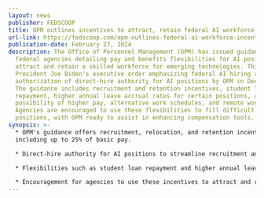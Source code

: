 ```yaml
---
layout: news
publisher: FEDSCOOP
title: OPM outlines incentives to attract, retain federal AI workforce
url-link: https://fedscoop.com/opm-outlines-federal-ai-workforce-incentives/
publication-date: February 27, 2024
description: The Office of Personnel Management (OPM) has issued guidance to
  federal agencies detailing pay and benefits flexibilities for AI positions to
  attract and retain a skilled workforce for emerging technologies. This follows
  President Joe Biden's executive order emphasizing federal AI hiring and the
  authorization of direct-hire authority for AI positions by OPM in December.
  The guidance includes recruitment and retention incentives, student loan
  repayment, higher annual leave accrual rates for certain positions, and the
  possibility of higher pay, alternative work schedules, and remote work.
  Agencies are encouraged to use these flexibilities to fill difficult
  positions, with OPM ready to assist in enhancing compensation tools.
synopsis: >-
  * OPM's guidance offers recruitment, relocation, and retention incentives,
  including up to 25% of basic pay.

  * Direct-hire authority for AI positions to streamline recruitment and address the technology's rapid development.

  * Flexibilities such as student loan repayment and higher annual leave accrual rates for certain AI positions.

  * Encouragement for agencies to use these incentives to attract and retain AI talent, with OPM's support for enhanced compensation tools.
---
```

